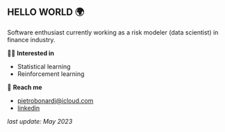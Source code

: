 ## HELLO WORLD 🌍

Software enthusiast currently working as a risk modeler (data scientist) in finance industry.

🕺🏻 **Interested in**  
- Statistical learning
- Reinforcement learning 

💫 **Reach me**
- pietrobonardi@icloud.com 
- [linkedin](https://www.linkedin.com/in/pietrobonardi/)


_last update: May 2023_
